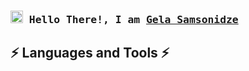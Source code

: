 <h3 align="left">
        <samp><img src="https://media.giphy.com/media/hvRJCLFzcasrR4ia7z/giphy.gif" width="20"> Hello There!, I am
                <b><a target="_blank" href="https://www.linkedin.com/in/gsam1">Gela Samsonidze</a></b>
        </samp>
</h3>





## ⚡ Languages and Tools ⚡
